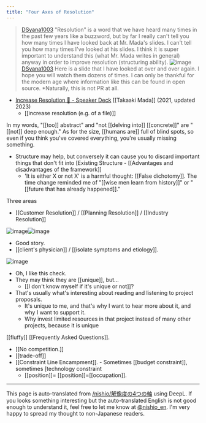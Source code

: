 ```yaml
---
title: "Four Axes of Resolution"
---
```


> [DSyana1003](https://x.com/DSyana1003/status/1839947513245380741) "Resolution" is a word that we have heard many times in the past few years like a buzzword, but by far I really can't tell you how many times I have looked back at Mr. Mada's slides. I can't tell you how many times I've looked at his slides. I think it is super important to understand this (what Mr. Mada writes in general) anyway in order to improve resolution (structuring ability).
>  ![image](https://gyazo.com/e32c8b50ae3274644321594d3a0b0d68/thumb/1000)
> [DSyana1003](https://x.com/DSyana1003/status/1839947909942653416) Here is a slide that I have looked at over and over again. I hope you will watch them dozens of times. I can only be thankful for the modern age where information like this can be found in open source. *Naturally, this is not PR at all.
- [Increase Resolution 🔬 - Speaker Deck](https://speakerdeck.com/tumada/jie-xiang-du-wogao-meru) [[Takaaki Mada]] (2021, updated 2023)
    - [[increase resolution (e.g. of a file)]]

In my words, "[[too]] abstract" and "not [[delving into]] [[concrete]]" are "[[not]] deep enough."
As for the size, [[humans are]] full of blind spots, so even if you think you've covered everything, you're usually missing something.
- Structure may help, but conversely it can cause you to discard important things that don't fit into [Existing Structure
        - [[Advantages and disadvantages of the framework]]
    - 'It is either X or not X' is a harmful thought: [[False dichotomy]].
The time change reminded me of "[[wise men learn from history]]" or "[[future that has already happened]]."

Three areas
- [[Customer Resolution]] / [[Planning Resolution]] / [[Industry Resolution]]

![image](https://gyazo.com/ef759a7d6e6773dbce755a24516618dd/thumb/1000)![image](https://gyazo.com/59ba41fa901d941e8535f9e33612c431/thumb/1000)
- Good story.
- [[client's physician]] / [[isolate symptoms and etiology]].

![image](https://gyazo.com/6a5690cca02290bd869e933fb45d20e8/thumb/1000)
- Oh, I like this check.
- They may think they are [[unique]], but...
    - [[I don't know myself if it's unique or not]]?
- That's usually what's interesting about reading and listening to project proposals.
    - It's unique to me, and that's why I want to hear more about it, and why I want to support it.
    - Why invest limited resources in that project instead of many other projects, because it is unique


[[fluffy]]
[[Frequently Asked Questions]].
- [[No competition.]]
- [[trade-off]]
- [[Constraint Line Encampment]].
        - Sometimes [[budget constraint]], sometimes [technology constraint
    - [[position]]= [[position]]=[[occupation]].

---
This page is auto-translated from [/nishio/解像度の4つの軸](https://scrapbox.io/nishio/解像度の4つの軸) using DeepL. If you looks something interesting but the auto-translated English is not good enough to understand it, feel free to let me know at [@nishio_en](https://twitter.com/nishio_en). I'm very happy to spread my thought to non-Japanese readers.